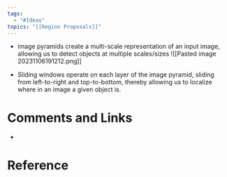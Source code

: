 ```yaml
---
tags:
  - "#Ideas"
topics: "[[Region Proposals]]"
---
```

- image pyramids create a multi-scale representation of an input image, allowing us to detect objects at multiple scales/sizes
![[Pasted image 20231106191212.png]]

- Sliding windows operate on each layer of the image pyramid, sliding from left-to-right and top-to-bottom, thereby allowing us to localize where in an image a given object is.


# Comments and Links
- 
# Reference